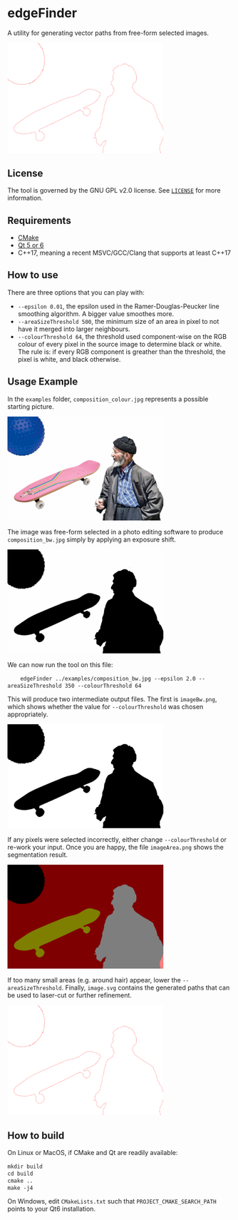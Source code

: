 # edgeFinder
A utility for generating vector paths from free-form selected images.

<img src="/examples/image.png?raw=true" width="350" alt="The vectorized path generated by EdgeFinder">

## License
The tool is governed by the GNU GPL v2.0 license. See [`LICENSE`](LICENSE) for more information.

## Requirements
 - [CMake](https://cmake.org/)
 - [Qt 5 or 6](https://www.qt.io/)
 - C++17, meaning a recent MSVC/GCC/Clang that supports at least C++17
 
## How to use
There are three options that you can play with:
 - `--epsilon 0.01`, the epsilon used in the Ramer-Douglas-Peucker line smoothing algorithm. A bigger value smoothes more.
 - `--areaSizeThreshold 500`, the minimum size of an area in pixel to not have it merged into larger neighbours.
 - `--colourThreshold 64`, the threshold used component-wise on the RGB colour of every pixel in the source image to determine black or white. The rule is: if every RGB component is greather than the threshold, the pixel is white, and black otherwise.

## Usage Example
In the `examples` folder, `composition_colour.jpg` represents a possible starting picture.

<img src="/examples/composition_colour.jpg?raw=true" width="350" alt="Three objects in colour">

The image was free-form selected in a photo editing software to produce `composition_bw.jpg` simply by applying an exposure shift.

<img src="/examples/composition_bw.jpg?raw=true" width="350" alt="Three objects, now almost in black and white">

We can now run the tool on this file:
```
	edgeFinder ../examples/composition_bw.jpg --epsilon 2.0 --areaSizeThreshold 350 --colourThreshold 64
```
This will produce two intermediate output files.
The first is `imageBw.png`, which shows whether the value for `--colourThreshold` was chosen appropriately.

<img src="/examples/imageBw.png?raw=true" width="350" alt="Three objects, now in black and white">

If any pixels were selected incorrectly, either change `--colourThreshold` or re-work your input.
Once you are happy, the file `imageArea.png` shows the segmentation result.

<img src="/examples/imageArea.png?raw=true" width="350" alt="Three objects, now segmented into areas">

If too many small areas (e.g. around hair) appear, lower the `--areaSizeThreshold`.
Finally, `image.svg` contains the generated paths that can be used to laser-cut or further refinement.

<img src="/examples/image.png?raw=true" width="350" alt="Three objects, outlines by a red vector path">

## How to build

On Linux or MacOS, if CMake and Qt are readily available:
```
mkdir build
cd build
cmake ..
make -j4
```

On Windows, edit `CMakeLists.txt` such that `PROJECT_CMAKE_SEARCH_PATH` points to your Qt6 installation.

